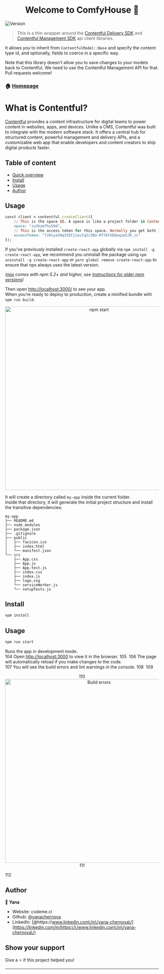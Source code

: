 <h1 align="center">Welcome to ComfyHouse 👋</h1>
<p>
  <img alt="Version" src="https://img.shields.io/badge/version-0.1.0-blue.svg?cacheSeconds=2592000" />
</p>

> This is a thin wrapper around the [Contentful Delivery SDK](https://github.com/contentful/contentful.rb) and [Contentful Management SDK](https://github.com/contentful/contentful-management.rb) api client libraries.

It allows you to inherit from `ContentfulModel::Base` and specify the content type id, and optionally, fields to coerce in a specific way.

Note that this library doesn't allow you to save changes to your models back to Contentful. We need to use the Contentful Management API for that. Pull requests welcome!

### 🏠 [Homepage](https://github.com/yanachernova/ComfyHouse)

# What is Contentful? 

[Contentful](https://www.contentful.com) provides a content infrastructure for digital teams to power content in websites, apps, and devices. Unlike a CMS, Contentful was built to integrate with the modern software stack. It offers a central hub for structured content, powerful management and delivery APIs, and a customizable web app that enable developers and content creators to ship digital products faster.

## Table of content

- [Quick overview](#quick-overview)
- [Install](#install)
- [Usage](#usage)
- [Author](#author)

## Usage

```ruby
const client = contentful.createClient({
    // This is the space ID. A space is like a project folder in Contentful terms
    space: "zu3kam7hu59d",
    // This is the access token for this space. Normally you get both ID and the token in the Contentful web app
    accessToken: "TzRsyatWq3IEFj1avIqSc5BU-M7lKYVEDwqim2JR_ic"
});
```

If you've previously installed `create-react-app` globally via `npm install -g create-react-app`, we recommend you uninstall the package using `npm uninstall -g create-react-app` or `yarn global remove create-react-app` to ensure that npx always uses the latest version.

_([npx](https://medium.com/@maybekatz/introducing-npx-an-npm-package-runner-55f7d4bd282b) comes with npm 5.2+ and higher, see [instructions for older npm versions](https://gist.github.com/gaearon/4064d3c23a77c74a3614c498a8bb1c5f))_

Then open [http://localhost:3000/](http://localhost:3000/) to see your app.<br>
When you’re ready to deploy to production, create a minified bundle with `npm run build`.

<p align='center'>
<img src='https://cdn.jsdelivr.net/gh/facebook/create-react-app@27b42ac7efa018f2541153ab30d63180f5fa39e0/screencast.svg' width='600' alt='npm start'>
</p>

It will create a directory called `my-app` inside the current folder.<br>
Inside that directory, it will generate the initial project structure and install the transitive dependencies:

```
my-app
├── README.md
├── node_modules
├── package.json
├── .gitignore
├── public
│   ├── favicon.ico
│   ├── index.html
│   └── manifest.json
└── src
    ├── App.css
    ├── App.js
    ├── App.test.js
    ├── index.css
    ├── index.js
    ├── logo.svg
    └── serviceWorker.js
    └── setupTests.js
```


## Install

```sh
npm install
```

## Usage

```sh
npm run start
```
Runs the app in development mode.<br>
104
Open [http://localhost:3000](http://localhost:3000) to view it in the browser.
105
​
106
The page will automatically reload if you make changes to the code.<br>
107
You will see the build errors and lint warnings in the console.
108
​
109
<p align='center'>
110
<img src='https://cdn.jsdelivr.net/gh/marionebl/create-react-app@9f6282671c54f0874afd37a72f6689727b562498/screencast-error.svg' width='600' alt='Build errors'>
111
</p>
112
​

## Author

👤 **Yana**

* Website: codeme.cl
* Github: [@yanachernova](https://github.com/yanachernova)
* LinkedIn: [@https:\/\/www.linkedin.com\/in\/yana-chernova\/](https://linkedin.com/in/https:\/\/www.linkedin.com\/in\/yana-chernova\/)

## Show your support

Give a ⭐️ if this project helped you!

***
